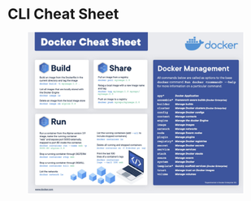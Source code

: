 # CLI Cheat Sheet

<figure><img src="../../.gitbook/assets/docker-cheat-sheet.jpg" alt=""><figcaption></figcaption></figure>
